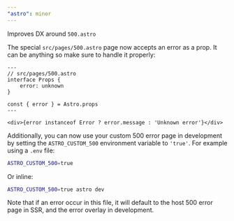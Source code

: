 ```yaml
---
"astro": minor
---
```


Improves DX around `500.astro`

The special `src/pages/500.astro` page now accepts an error as a prop. It can be anything so make sure to handle it properly:

```astro
---
// src/pages/500.astro
interface Props {
    error: unknown
}

const { error } = Astro.props
---

<div>{error instanceof Error ? error.message : 'Unknown error'}</div>
```

Additionally, you can now use your custom 500 error page in development by setting the `ASTRO_CUSTOM_500` environment variable to `'true'`. For example using a `.env` file:

```sh
ASTRO_CUSTOM_500=true
```

Or inline:

```sh
ASTRO_CUSTOM_500=true astro dev
```

Note that if an error occur in this file, it will default to the host 500 error page in SSR, and the error overlay in development.